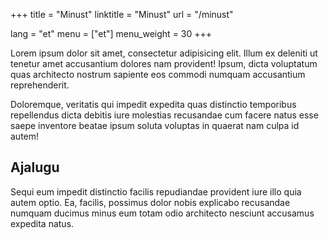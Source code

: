 +++
title = "Minust"
linktitle = "Minust"
url = "/minust"

lang = "et"
menu = ["et"]
menu_weight = 30
+++

Lorem ipsum dolor sit amet, consectetur adipisicing elit. Illum ex deleniti ut tenetur amet accusantium dolores nam provident! Ipsum, dicta voluptatum quas architecto nostrum sapiente eos commodi numquam accusantium reprehenderit.

Doloremque, veritatis qui impedit expedita quas distinctio temporibus repellendus dicta debitis iure molestias recusandae cum facere natus esse saepe inventore beatae ipsum soluta voluptas in quaerat nam culpa id autem!

## Ajalugu

Sequi eum impedit distinctio facilis repudiandae provident iure illo quia autem optio. Ea, facilis, possimus dolor nobis explicabo recusandae numquam ducimus minus eum totam odio architecto nesciunt accusamus expedita natus.
